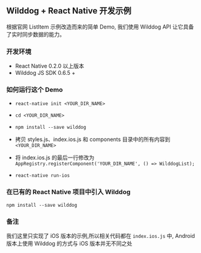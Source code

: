 ## Wilddog + React Native 开发示例
根据官网 ListItem 示例改造而来的简单 Demo, 我们使用 Wilddog API 让它具备了实时同步数据的能力。

### 开发环境
- React Native 0.2.0 以上版本
- Wilddog JS SDK 0.6.5 +


### 如何运行这个 Demo


+ ```react-native init <YOUR_DIR_NAME>```

+ ```cd <YOUR_DIR_NAME>```

+ ```npm install --save wilddog``` 

+ 拷贝 styles.js、index.ios.js 和 components 目录中的所有内容到 ``<YOUR_DIR_NAME>``

+ 将 index.ios.js 的最后一行修改为 `AppRegistry.registerComponent('YOUR_DIR_NAME', () => WilddogList);`

+ ```react-native run-ios```

### 在已有的 React Native 项目中引入 Wilddog

```
npm install --save wilddog
```

### 备注

我们这里只实现了 iOS 版本的示例,所以相关代码都在 `` index.ios.js `` 中, Android 版本上使用 Wilddog 的方式与 iOS 版本并无不同之处

